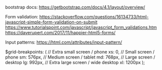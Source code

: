 bootstrap docs:
https://getbootstrap.com/docs/4.1/layout/overview/

Form validation:
https://stackoverflow.com/questions/16134733/html-javascript-simple-form-validation-on-submit
https://www.tutorialspoint.com/javascript/javascript_form_validations.htm
https://daverupert.com/2017/11/happier-html5-forms/

Input patterns:
https://html.com/attributes/input-pattern/

$grid-breakpoints: (
  // Extra small screen / phone
  xs: 0,
  // Small screen / phone
  sm: 576px,
  // Medium screen / tablet
  md: 768px,
  // Large screen / desktop
  lg: 992px,
  // Extra large screen / wide desktop
  xl: 1200px
);